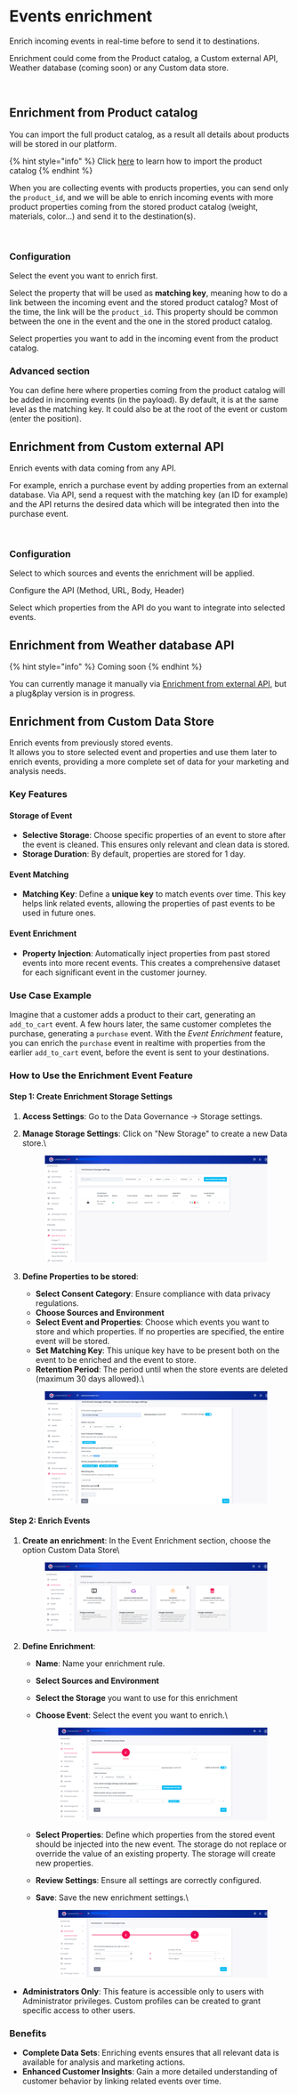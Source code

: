 # Events enrichment

Enrich incoming events in real-time before to send it to destinations.

Enrichment could come from the Product catalog, a Custom external API, Weather database (coming soon) or any Custom data store.

<figure><img src="../../.gitbook/assets/Capture d’écran 2023-02-09 à 17.21.55.png" alt=""><figcaption></figcaption></figure>

## Enrichment from Product catalog

You can import the full product catalog, as a result all details about products will be stored in our platform.

{% hint style="info" %}
Click [here](https://community.commandersact.com/platform-x/features/sources/sources-catalog/product-catalog) to learn how to import the product catalog
{% endhint %}

When you are collecting events with products properties, you can send only the `product_id`, and we will be able to enrich incoming events with more product properties coming from the stored product catalog (weight, materials, color...) and send it to the destination(s).

<figure><img src="../../.gitbook/assets/Capture d’écran 2023-02-09 à 17.22.55.png" alt=""><figcaption></figcaption></figure>

### Configuration

Select the event you want to enrich first.

Select the property that will be used as **matching key**, meaning how to do a link between the incoming event and the stored product catalog? Most of the time, the link will be the `product_id`. This property should be common between the one in the event and the one in the stored product catalog.

Select properties you want to add in the incoming event from the product catalog.

### Advanced section

You can define here where properties coming from the product catalog will be added in incoming events (in the payload). By default, it is at the same level as the matching key. It could also be at the root of the event or custom (enter the position).



## Enrichment from Custom external API

Enrich events with data coming from any API.

For example, enrich a purchase event by adding properties from an external database. Via API, send a request with the matching key (an ID for example) and the API returns the desired data which will be integrated then into the purchase event.

<figure><img src="../../.gitbook/assets/Capture d’écran 2023-02-09 à 17.23.34.png" alt=""><figcaption></figcaption></figure>

### Configuration

Select to which sources and events the enrichment will be applied.

Configure the API (Method, URL, Body, Header)

Select which properties from the API do you want to integrate into selected events.



## Enrichment from Weather database API

{% hint style="info" %}
Coming soon
{% endhint %}

You can currently manage it manually via [Enrichment from external API](events-enrichment.md#enrichment-from-custom-external-api), but a plug\&play version is in progress.



## Enrichment from Custom Data Store

Enrich events from previously stored events. \
It allows you to store selected event and properties and use them later to enrich events, providing a more complete set of data for your marketing and analysis needs.

### Key Features

#### Storage of Event

* **Selective Storage**: Choose specific properties of an event to store after the event is cleaned. This ensures only relevant and clean data is stored.
* **Storage Duration**: By default, properties are stored for 1 day.&#x20;

#### Event Matching

* **Matching Key**: Define a **unique key** to match events over time. This key helps link related events, allowing the properties of past events to be used in future ones.

#### Event Enrichment

* **Property Injection**: Automatically inject properties from past stored events into more recent events. This creates a comprehensive dataset for each significant event in the customer journey.

### Use Case Example

Imagine that a customer adds a product to their cart, generating an `add_to_cart` event. A few hours later, the same customer completes the purchase, generating a `purchase` event. With the _Event Enrichment_ feature, you can enrich the `purchase` event in realtime with properties from the earlier `add_to_cart` event, before the event is sent to your destinations.

### How to Use the Enrichment Event Feature

#### Step 1: Create Enrichment Storage Settings

1. **Access Settings**: Go to the Data Governance -> Storage settings.
2.  **Manage Storage Settings**: Click on "New Storage" to create a new Data store.\


    <figure><img src="../../.gitbook/assets/image (1) (1) (1) (1) (1) (1).png" alt=""><figcaption></figcaption></figure>
3.  **Define Properties to be stored**:

    * **Select Consent Category**: Ensure compliance with data privacy regulations.
    * **Choose Sources and Environment**
    * **Select Event and Properties**: Choose which events you want to store and which properties. If no properties are specified, the entire event will be stored.
    * **Set Matching Key**: This unique key have to be present both on the event to be enriched and the event to store.
    * **Retention Period**: The period until when the store events are deleted (maximum 30 days allowed).\


    <figure><img src="../../.gitbook/assets/image (2) (1) (1) (1) (1).png" alt=""><figcaption></figcaption></figure>

#### Step 2: Enrich Events

1.  **Create an enrichment**: In the Event Enrichment section, choose the option Custom Data Store\


    <figure><img src="../../.gitbook/assets/image (3) (1) (1) (1).png" alt=""><figcaption></figcaption></figure>
2. **Define Enrichment**:
   * **Name**: Name your enrichment rule.
   * **Select Sources and Environment**
   * **Select the Storage** you want to use for this enrichment
   *   **Choose Event**: Select the event you want to enrich.\


       <figure><img src="../../.gitbook/assets/image (4) (1) (1).png" alt=""><figcaption></figcaption></figure>
   * **Select Properties**: Define which properties from the stored event should be injected into the new event. The storage do not replace or override the value of an existing property. The storage will create new properties.&#x20;
   * **Review Settings**: Ensure all settings are correctly configured.
   *   **Save**: Save the new enrichment settings.\


       <figure><img src="../../.gitbook/assets/image (5) (1).png" alt=""><figcaption></figcaption></figure>

* **Administrators Only**: This feature is accessible only to users with Administrator privileges. Custom profiles can be created to grant specific access to other users.

### Benefits

* **Complete Data Sets**: Enriching events ensures that all relevant data is available for analysis and marketing actions.
* **Enhanced Customer Insights**: Gain a more detailed understanding of customer behavior by linking related events over time.
